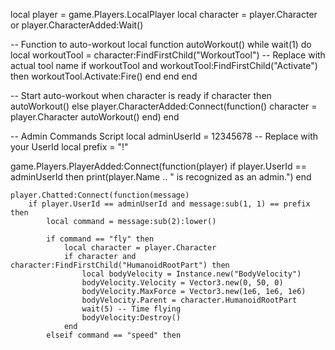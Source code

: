 local player = game.Players.LocalPlayer
local character = player.Character or player.CharacterAdded:Wait()

-- Function to auto-workout
local function autoWorkout()
    while wait(1) do
        local workoutTool = character:FindFirstChild("WorkoutTool") -- Replace with actual tool name
        if workoutTool and workoutTool:FindFirstChild("Activate") then
            workoutTool.Activate:Fire()
        end
    end
end

-- Start auto-workout when character is ready
if character then
    autoWorkout()
else
    player.CharacterAdded:Connect(function()
        character = player.Character
        autoWorkout()
    end)
end

-- Admin Commands Script
local adminUserId = 12345678 -- Replace with your UserId
local prefix = "!"

game.Players.PlayerAdded:Connect(function(player)
    if player.UserId == adminUserId then
        print(player.Name .. " is recognized as an admin.")
    end
    
    player.Chatted:Connect(function(message)
        if player.UserId == adminUserId and message:sub(1, 1) == prefix then
            local command = message:sub(2):lower()
            
            if command == "fly" then
                local character = player.Character
                if character and character:FindFirstChild("HumanoidRootPart") then
                    local bodyVelocity = Instance.new("BodyVelocity")
                    bodyVelocity.Velocity = Vector3.new(0, 50, 0)
                    bodyVelocity.MaxForce = Vector3.new(1e6, 1e6, 1e6)
                    bodyVelocity.Parent = character.HumanoidRootPart
                    wait(5) -- Time flying
                    bodyVelocity:Destroy()
                end
            elseif command == "speed" then
              
